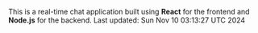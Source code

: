 This is a real-time chat application built using **React** for the frontend and **Node.js** for the backend.
Last updated: Sun Nov 10 03:13:27 UTC 2024
